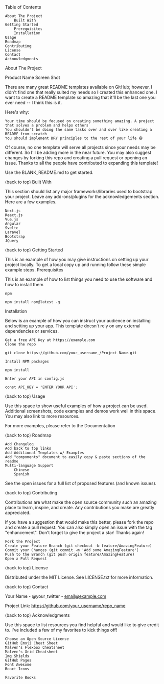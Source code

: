

Table of Contents

    About The Project
        Built With
    Getting Started
        Prerequisites
        Installation
    Usage
    Roadmap
    Contributing
    License
    Contact
    Acknowledgments

About The Project

Product Name Screen Shot

There are many great README templates available on GitHub; however, I didn't find one that really suited my needs so I created this enhanced one. I want to create a README template so amazing that it'll be the last one you ever need -- I think this is it.

Here's why:

    Your time should be focused on creating something amazing. A project that solves a problem and helps others
    You shouldn't be doing the same tasks over and over like creating a README from scratch
    You should implement DRY principles to the rest of your life 😄

Of course, no one template will serve all projects since your needs may be different. So I'll be adding more in the near future. You may also suggest changes by forking this repo and creating a pull request or opening an issue. Thanks to all the people have contributed to expanding this template!

Use the BLANK_README.md to get started.

(back to top)
Built With

This section should list any major frameworks/libraries used to bootstrap your project. Leave any add-ons/plugins for the acknowledgements section. Here are a few examples.

    Next.js
    React.js
    Vue.js
    Angular
    Svelte
    Laravel
    Bootstrap
    JQuery

(back to top)
Getting Started

This is an example of how you may give instructions on setting up your project locally. To get a local copy up and running follow these simple example steps.
Prerequisites

This is an example of how to list things you need to use the software and how to install them.

    npm

    npm install npm@latest -g

Installation

Below is an example of how you can instruct your audience on installing and setting up your app. This template doesn't rely on any external dependencies or services.

    Get a free API Key at https://example.com
    Clone the repo

    git clone https://github.com/your_username_/Project-Name.git

    Install NPM packages

    npm install

    Enter your API in config.js

    const API_KEY = 'ENTER YOUR API';

(back to top)
Usage

Use this space to show useful examples of how a project can be used. Additional screenshots, code examples and demos work well in this space. You may also link to more resources.

For more examples, please refer to the Documentation

(back to top)
Roadmap

    Add Changelog
    Add back to top links
    Add Additional Templates w/ Examples
    Add "components" document to easily copy & paste sections of the readme
    Multi-language Support
        Chinese
        Spanish

See the open issues for a full list of proposed features (and known issues).

(back to top)
Contributing

Contributions are what make the open source community such an amazing place to learn, inspire, and create. Any contributions you make are greatly appreciated.

If you have a suggestion that would make this better, please fork the repo and create a pull request. You can also simply open an issue with the tag "enhancement". Don't forget to give the project a star! Thanks again!

    Fork the Project
    Create your Feature Branch (git checkout -b feature/AmazingFeature)
    Commit your Changes (git commit -m 'Add some AmazingFeature')
    Push to the Branch (git push origin feature/AmazingFeature)
    Open a Pull Request

(back to top)
License

Distributed under the MIT License. See LICENSE.txt for more information.

(back to top)
Contact

Your Name - @your_twitter - email@example.com

Project Link: https://github.com/your_username/repo_name

(back to top)
Acknowledgments

Use this space to list resources you find helpful and would like to give credit to. I've included a few of my favorites to kick things off!

    Choose an Open Source License
    GitHub Emoji Cheat Sheet
    Malven's Flexbox Cheatsheet
    Malven's Grid Cheatsheet
    Img Shields
    GitHub Pages
    Font Awesome
    React Icons
    
    Favorite Books
